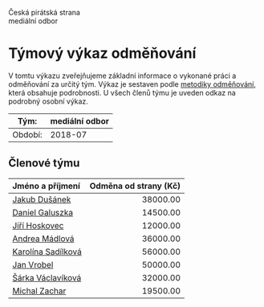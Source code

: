 Česká pirátská strana  
mediální odbor

Týmový výkaz odměňování
===========================

V tomtu výkazu zveřejňujeme základní informace o vykonané práci a odměňování
za určitý tým. Výkaz je sestaven podle [metodiky odměňování][metodika],
která obsahuje podrobnosti. U všech členů týmu je uveden odkaz na podrobný osobní výkaz.

Tým:                     | mediální odbor
-----------------------  | --------------------
Období:                  | 2018-07

Členové týmu
--------------

| Jméno a příjmení                          |   Odměna od strany (Kč) |
|:------------------------------------------|------------------------:|
| [Jakub Dušánek](jakub-dusanek/)           |                38000.00 |
| [Daniel Galuszka](daniel-galuszka/)       |                14500.00 |
| [Jiří Hoskovec](jiri-hoskovec/)           |                12000.00 |
| [Andrea Mádlová](andrea-madlova/)         |                36000.00 |
| [Karolína Sadílková](karolina-sadilkova/) |                56000.00 |
| [Jan Vrobel](jan-vrobel/)                 |                50000.00 |
| [Šárka Václavíková](sarka-vaclavikova/)   |                32000.00 |
| [Michal Zachar](michal-zachar/)           |                19500.00 |


[metodika]: https://redmine.pirati.cz/projects/po/wiki/Odmenovani
